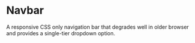 Navbar
======

A responsive CSS only navigation bar that degrades well in older browser and provides a single-tier dropdown option. 
